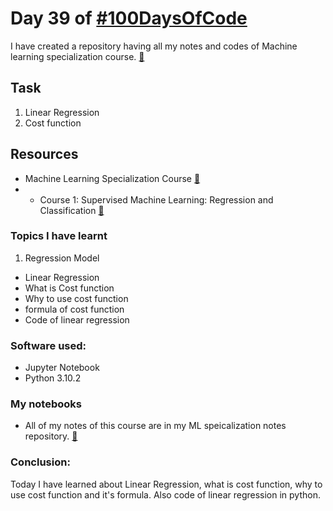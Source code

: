 # Day 39 of [#100DaysOfCode](https://twitter.com/Param3021/status/1547520010939412481)
I have created a repository having all my notes and codes of Machine learning specialization course. [🔗](https://github.com/Param302/ML-specialization-notes)

## Task
1. Linear Regression
2. Cost function

## Resources
- Machine Learning Specialization Course [🔗](https://www.deeplearning.ai/courses/machine-learning-specialization/)
- - Course 1: Supervised Machine Learning: Regression and Classification [🔗](https://www.coursera.org/learn/machine-learning?specialization=machine-learning-introduction)

### Topics I have learnt
1. Regression Model
- Linear Regression
- What is Cost function
- Why to use cost function
- formula of cost function
- Code of linear regression

### Software used:
- Jupyter Notebook
- Python 3.10.2

### My notebooks
- All of my notes of this course are in my ML speicalization notes repository. [🔗](https://github.com/Param302/ML-specialization-notes)

### Conclusion:
Today I have learned about Linear Regression, what is cost function, why to use cost function and it's formula. Also code of linear regression in python.